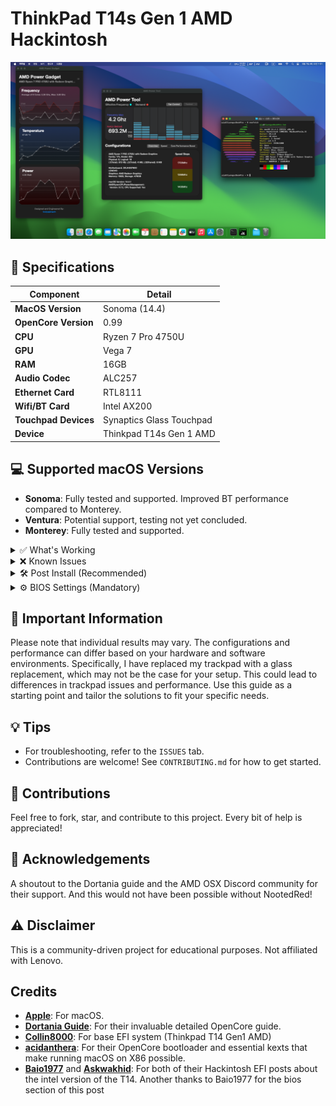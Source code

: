 # ThinkPad T14s Gen 1 AMD Hackintosh

![Sonoma Screenshot](./screenshots/t14s-amd-sonoma.png)

## 📝 Specifications

| Component             | Detail                  |
|-----------------------|-------------------------|
| **MacOS Version**     | Sonoma (14.4)           |
| **OpenCore Version**  | 0.99                    |
| **CPU**               | Ryzen 7 Pro 4750U       |
| **GPU**               | Vega 7                  |
| **RAM**               | 16GB                    |
| **Audio Codec**       | ALC257                  |
| **Ethernet Card**     | RTL8111                 |
| **Wifi/BT Card**      | Intel AX200             |
| **Touchpad Devices**  | Synaptics Glass Touchpad|
| **Device**            | Thinkpad T14s Gen 1 AMD |

## 💻 Supported macOS Versions

- **Sonoma**: Fully tested and supported. Improved BT performance compared to Monterey.
- **Ventura**: Potential support, testing not yet concluded.
- **Monterey**: Fully tested and supported.

<details>
<summary>✅ What's Working</summary>

- **Wifi/BT**
- **Trackpad**: Intermittent glass replacement issues.
- **Fan Control**: Full YogaSMC EC Access.
- **Battery Status**
- **IGPU**
- **Backlight**
- **Brightness**
- *...and more!*

</details>

<details>
<summary>❌ Known Issues</summary>

- **Airdrop**: Not functioning due to Intel cards not being native, works only on Broadcom cards.
- **Screen Mirroring**: Not available unless using a paid service such as airserver.

</details>

<details>
<summary>🛠️ Post Install (Recommended)</summary>

After installing macOS, it's recommended to adjust certain settings for optimal performance:

- **iGPU Memory**: Increase the iGPU memory allocation in your BIOS settings to at least 1GB. For better performance with demanding applications, consider setting it to 2GB.
- **YogaSMC app**: Get more control over your system, Fan Control, Backlight, 

</details>

<details>
<summary>⚙️ BIOS Settings (Mandatory)</summary>

To ensure your Hackintosh functions correctly, configure the following mandatory BIOS settings:

**Config Tab:**
- Display
  - Boot Display Device -> Thinkpad LCD

**Security Tab:**
- Memory Protection -> Execution Prevention -> On
- Secure Boot -> Off

These settings are crucial for the proper operation of your Hackintosh system.

</details>



## 🔑 Important Information

Please note that individual results may vary. The configurations and performance can differ based on your hardware and software environments. Specifically, I have replaced my trackpad with a glass replacement, which may not be the case for your setup. This could lead to differences in trackpad issues and performance. Use this guide as a starting point and tailor the solutions to fit your specific needs.

## 💡 Tips

- For troubleshooting, refer to the `ISSUES` tab.
- Contributions are welcome! See `CONTRIBUTING.md` for how to get started.

## 🤝 Contributions

Feel free to fork, star, and contribute to this project. Every bit of help is appreciated!

## 🙏 Acknowledgements

A shoutout to the Dortania guide and the AMD OSX Discord community for their support. And this would not have been possible without NootedRed!

## ⚠️ Disclaimer

This is a community-driven project for educational purposes. Not affiliated with Lenovo.

## Credits

- **[Apple](https://github.com/apple)**: For macOS.
- **[Dortania Guide](https://dortania.github.io/getting-started/)**: For their invaluable detailed OpenCore guide.
- **[Collin8000](https://github.com/Collin8000/Thinkpad-T14-Gen-1-Amd-Hackintosh)**: For base EFI system (Thinkpad T14 Gen1 AMD)
- **[acidanthera](https://github.com/acidanthera)**: For their OpenCore bootloader and essential kexts that make running macOS on X86 possible.
- **[Baio1977](https://github.com/Baio1977)** and **[Askwakhid](https://github.com/askwakhid)**: For both of their Hackintosh EFI posts about the intel version of the T14. Another thanks to Baio1977 for the bios section of this post

